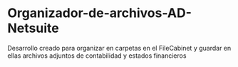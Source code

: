 # Organizador-de-archivos-AD-Netsuite
Desarrollo creado para organizar en carpetas en el FileCabinet y guardar en ellas archivos adjuntos de contabilidad y estados financieros
